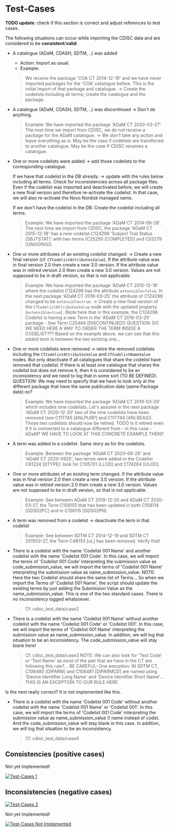# Test-Cases

**TODO update**: check if this section is correct and adjust references to test cases.


The following situations can occur while importing the CDISC data
and are considered to be **consistent**/**valid**:

- A catalogue (ADaM, CDASH, SDTM, ..) was added
  - Action: Import as usual.
  - Example:
  > We receive the package 'COA CT 2014-12-19' and we have never imported packages for the 'COA'
  > catalogue before.
  > This is the initial import of that package and catalogue.
  > -> Create the codelists including all terms; create the catalogue and the package.

- A catalogue (ADaM, CDASH, SDTM, ..) was discontinued -> Don't do anything.
  > Example: We have imported the package 'ADaM CT 2020-03-27'. The next time we import from CDISC,
  > we do not receive a package for the ADaM catalogue.
  > -> We don't take any action and leave everything as is.
  > May be the case if codelists are transferred to another catalogue.
  > May be the case if CDISC renames a catalogue.

- One or more codelists were added -> add those codelists to the corresponding catalogue.

  If we have that codelist in the DB already: -> update with the rules below including all terms.
  Check for inconsistencies across all package files.
  Even if the codelist was imported and deactivated before, we will create a new final version and
  therefore re-activate the codelist. In that case, we will also re-activate the Novo Nordisk managed name.

  If we don't have the codelist in the DB: Create the codelist including all terms.
  > Example: We have imported the package 'ADaM CT 2014-09-26'. The next time we import from CDISC,
  > the package 'ADaM CT 2015-12-18' has a new codelist C124296 'Subject Trial Status [SBJTSTAT]' with two terms (C25250 [COMPLETED] and C53279 [ONGOING]).

- One or more attributes of an existing codelist changed: -> Create a new final version (cf. `CTCodelistAttributesValue`).
  If the attribute value was in final version 2.0 then create a new 3.0 version.
  If the attribute value was in retired version 2.0 then create a new 3.0 version.
  Values are not supposed to be in draft version, so that is not applicable.

  > Example: We have imported the package 'ADaM CT 2015-12-18' where the codelist C124296 has the attribute `extensible=false`.
  > In the next package 'ADaM CT 2016-03-25' the attribute of C124296 changed to be `extensible=true`.
  > -> Create a new final version of the `CTCodelistAttributesValue` node with the updated property (`extensible=true`).
  > (Note here that in this example, the C124296 Codelist is having a new Term in the 'ADaM CT 2016-03-25' package - See Term C25484 [DISCONTINUED])
  QUESTION: DO WE NEED HERE A WAY TO ORDER THE TERM INSIDE A CODELIST??? Based on the example above, we can see that this added term is between the two existing one...

- One or more codelists were removed -> retire the removed codelists including the `CTCodelistAttributesValue`
  and `CTCodelistNameValue` nodes.
  But only deactivate if all catalogues that share the codelist have removed that codelist.
  If there is at least one catalogue that shares the codelist but does not remove it, then it is
  considered to be an inconsistency and we need to log that in some sort (TO BE DEFINED).
  QUESTION: We may need to specify that we have to look only at the different package that have the same publication date (same Package date) no?

  > Example: We have imported the package 'ADaM CT 2019-03-29' which includes nine codelists.
  Let's assume in the next package 'ADaM CT 2020-12-20' two of the nine codelists have been removed (see C117745 [ANLPURP] and C117744 [ANLREAS]).
  Those two codelists should now be retired.
  TODO Is it retired even if it is connected to a catalogue different from - in this case - ADaM? WE HAVE TO LOOK AT THIS CONCRETE EXAMPLE THEN!!

- A term was added to a codelist.
  Same story as for the codelists.
  > Example: Between the package 'ADaM CT 2020-06-26' and 'ADaM CT 2020-0925', two terms were added in the Codelist C81224 [DTYPE]: look for C105701 [LLOD] and C174264 [ULOD].

- One or more attributes of an existing term changed.
  If the attribute value was in final version 2.0 then create a new 3.0 version.
  If the attribute value was in retired version 2.0 then create a new 3.0 version.
  Values are not supposed to be in draft version, so that is not applicable.
  > Example: See between ADaM CT 2019-12-20 and ADaM CT 2020-03-27, the Term C158155 that has been updated in both C158114 [GDS02PC] and in C158115 [GDS02PN]

- A term was removed from a codelist -> deactivate the term in that codelist
  > Example: See between SDTM CT 2014-12-19 and SDTM CT 201503-27, the Term C48153 [uL] has been removed. Verify that!



- There is a codelist with the name 'Codelist 001 Name' and another codelist with the name 'Codelist 001 Code'.
  In this case, we will import the terms of 'Codelist 001 Code' interpreting the submission value as
  code_submission_value, we will import the terms of 'Codelist 001 Name' interpreting the submission value as
  name_submission_value.
  NOTE: Here the two Codelist should share the same list of Terms... So when we import the Terms of 'Codelist 001 Name', the script should update the existing terms by just adding the Submission Value as the name_submission_value.
  This is one of the two standard cases. There is no inconsistency logged whatsoever.
  > Cf. cdisc_test_data/case2

- There is a codelist with the name 'Codelist 001 Name' without another codelist with the
  name 'Codelist 001 Code' or 'Codelist 001'. In this case, we will import the terms of 'Codelist 001 Name' interpreting
  the submission value as name_submission_value. In addition, we will log that situation to be an inconsistency.
  The code_submission_value will stay blank here!
  > Cf. cdisc_test_data/case3
  NOTE: We can also look for 'Test Code' or 'Test Name' as most of the pair that we have in the CT are following this rule?...
  BE CAREFUL: One execption: IN SDTM CT, C106480 [DIPARM] and C106481 [DIPARMCD] are named using 'Device Identifier Long Name' and 'Device Identifier Short Name'... THIS IS AN EXCEPTION TO OUR RULE HERE


Is the next really correct? It is not implemented like this.

- There is a codelist with the name 'Codelist 001 Code' without another codelist with the
  name 'Codelist 001 Name' or 'Codelist 001'. In this case, we will import the terms of 'Codelist 001 Code'
  interpreting the submission value as name_submission_value (! name instead of code). And the code_submission_value will stay blank in this case.
  In addition, we will log that situation to be an inconsistency.
  > Cf. cdisc_test_data/case4

## Consistencies (positive cases)

Not yet implemented!

[![Test-Cases 1](~@source/images/cdisc/test_cases/test_cases.svg)](../../images/cdisc/test_cases/test_cases.svg)


## Inconsistencies (negative cases)

[![Test-Cases 2](~@source/images/cdisc/test_cases/test_cases_for_inconsistencies_implemented.svg)](../../images/cdisc/test_cases/test_cases_for_inconsistencies_implemented.svg)


Not yet implemented!

[![Test-Cases Not Implemented](~@source/images/cdisc/test_cases/test_cases_for_inconsistencies_not_implemented.svg)](../../images/cdisc/test_cases/test_cases_for_inconsistencies_not_implemented.svg)